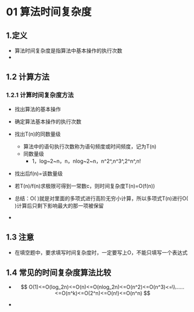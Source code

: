 # 01 算法时间复杂度



## 1.定义

* 算法时间复杂度是指算法中基本操作的执行次数
* 



## 1.2 计算方法



### 1.2.1 计算时间复杂度方法

* 找出算法的基本操作
* 确定算法基本操作的执行次数

* 找出T(n)的同数量级
  * 算法中的语句执行次数称为语句频度或时间频度，记为T(n)
  * 同数量级
    * 1，log~2~n，n，nlog~2~n，n^2^,n^3^,2^n^,n!
* 找出后f(n)=该数量级
* 若T(n)/f(n)求极限可得到一常数c，则时间复杂度T(n)=O(f(n))

* 总结：O( )就是对里面的多项式进行高阶无穷小计算，所以多项式T(n)进行O( )计算后只剩下影响最大的那一项被保留
* 



## 1.3 注意

* 在填空题中，要求填写时间复杂度时，一定要写上O，不能只填写一个表达式



## 1.4 常见的时间复杂度算法比较

* $$
  O(1)<=O(log_2n)<=O(n)<=O(nlog_2n)<=O(n^2)<=O(n^3)<=\\……<=O(n^k)<=O(2^n)<=O(n!)<=O(n^n)
  $$

* 